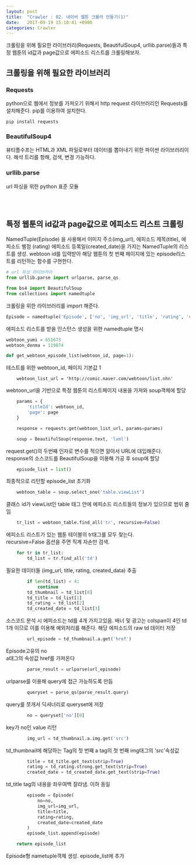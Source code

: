 ```yaml
---
layout: post
title:  "Crawler : 02. 네이버 웹툰 크롤러 만들기(1)"
date:   2017-09-19 15:10:41 +0900
categories: Crawler
---
```


크롤링을 위해 필요한 라이브러리(Requests, BeautifulSoup4, urllib.parse)들과 특정 웹툰의 id값과 page값으로 에피소드 리스트를 크롤링해보자.

## 크롤링을 위해 필요한 라이브러리

### Requests

python으로 웹에서 정보를 가져오기 위해서  http request 라이브러리인 Requests를 설치해준다. pip를 이용하여 설치한다.

```
pip install requests
```

### BeautifulSoup4

뷰티플수프는 HTML과 XML 파일로부터 데이터를 뽑아내기 위한 파이썬 라이브러리이다. 해석 트리를 항해, 검색, 변경 가능하다.

### urllib.parse

url 파싱을 위한 python 표준 모듈


<br><br>

## 특정 웹툰의 id값과 page값으로 에피소드 리스트 크롤링



NamedTuple(Episode) 을 사용해서 이미지 주소(img_url), 에피소드 제목(title), 에피소드 별점 (rating)
에피소드 등록일(created_date)을 가지는 NamedTuple의 리스트를 생성. webtoon id를 입력받아 해당 웹툰의 첫 번째 페이지에 있는 episode리스트를 리턴하는 함수를 구현한다.

```python
# url 파싱 라이브러리
from urllib.parse import urlparse, parse_qs

from bs4 import BeautifulSoup
from collections import namedtuple
```

크롤링을 위한 라이브러리를 import 해준다.


```python
Episode = namedtuple('Episode', ['no', 'img_url', 'title', 'rating', 'created_date'])
```

에피소드 리스트를 받을 인스턴스 생성을 위한 namedtuple 명시

```python
webtoon_yumi = 651673
webtoon_denma = 119874

def get_webtoon_episode_list(webtoon_id, page=1):
```

테스트를 위한 webtoon_id, 페이지 기본값 1

```
    webtoon_list_url = 'http://comic.naver.com/webtoon/list.nhn'
```

webtoon_url을 기반으로 특정 웹툰의 리스트페이지 내용을 가져와 soup객체에 할당

```python
    params = {
        'titleId': webtoon_id,
        'page': page
    }

    response = requests.get(webtoon_list_url, params=params)

    soup = BeautifulSoup(response.text, 'lxml')
```

request.get()의 두번째 인자로 변수를 적으면 알아서 URL에 대입해준다.<br>
response의 소스코드를 BeautifulSoup을 이용해 가공 후 soup에 할당

```python
    episode_list = list()
```

최종적으로 리턴할 episode_list 초기화

```python
    webtoon_table = soup.select_one('table.viewList')
```

클래스 id가 viewList인 table 태그 안에 에피소드 리스트들의 정보가 있으므로 범위 줄임


```python
    tr_list = webtoon_table.find_all('tr', recursive=False)
```

에피소드 리스트가 있는 웹툰 테이블의 tr태그를 모두 찾는다.<br>
recursive=False 옵션을 주면 직계 자손만 검색.


```python
    for tr in tr_list:
        td_list = tr.find_all('td')
```

필요한 데이터들 (img_url, title, rating, created_data) 추출

```python
        if len(td_list) < 4:
            continue
        td_thumbnail = td_list[0]
        td_title = td_list[1]
        td_rating = td_list[2]
        td_created_date = td_list[3]
```

소스코드 분석 시 에피소드는 td를 4개 가지고있음.
배너 및 광고는 colspan이 4인 td 1개 이므로 이를 이용해 예외처리를 해준다.
해당 에피소드의 raw td 데이터 저장

```python
		url_episode = td_thumbnail.a.get('href')
```

Episode고유의 no<br>
a태그의 속성값 href를 가져온다

```python  
		parse_result = urlparse(url_episode)
```

urlparse를 이용해 query에 접근 가능하도록 만듬

```python
		queryset = parse_qs(parse_result.query)
```

query를 쪼개서 딕셔너리로 queryset에 저장

```python
		no = queryset['no'][0]
```

key가 no인 value 리턴

```python
		img_url = td_thumbnail.a.img.get('src')
```

td_thumbnail에 해당하는 Tag의 첫 번째 a tag의 첫 번째 img태그의 'src'속성값

```python
		title = td_title.get_text(strip=True)
		rating = td_rating.strong.get_text(strip=True)
		created_date = td_created_date.get_text(strip=True)
```

td_title tag의 내용을 좌우여백 잘라냄. 이하 동일

```python
		episode = Episode(
			no=no,
			img_url=img_url,
			title=title,
			rating=rating,
			created_date=created_date
		)		
		episode_list.append(episode)

	return episode_list
```

Episode형 nametuple객체 생성. episode_list에 추가
